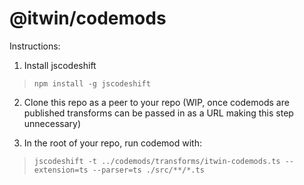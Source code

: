 # @itwin/codemods

Instructions:
1. Install jscodeshift
> `npm install -g jscodeshift`

2. Clone this repo as a peer to your repo (WIP, once codemods are published transforms can be passed in as a URL making this step unnecessary)

3. In the root of your repo, run codemod with:
> `jscodeshift -t ../codemods/transforms/itwin-codemods.ts --extension=ts --parser=ts ./src/**/*.ts`
